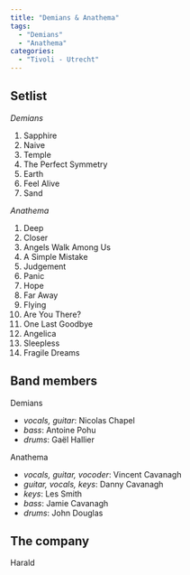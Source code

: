```yaml
---
title: "Demians & Anathema"
tags:
  - "Demians"
  - "Anathema"
categories:
  - "Tivoli - Utrecht"
---
```

Setlist
-------
_Demians_

1. Sapphire
1. Naive
1. Temple
1. The Perfect Symmetry
1. Earth
1. Feel Alive
1. Sand

_Anathema_

1. Deep
1. Closer
1. Angels Walk Among Us
1. A Simple Mistake
1. Judgement
1. Panic
1. Hope
1. Far Away
1. Flying
1. Are You There?
1. One Last Goodbye
1. Angelica
1. Sleepless
1. Fragile Dreams

Band members
------------
Demians

* _vocals, guitar_: Nicolas Chapel
* _bass_: Antoine Pohu
* _drums_: Gaël Hallier

Anathema

* _vocals, guitar, vocoder_: Vincent Cavanagh
* _guitar, vocals, keys_: Danny Cavanagh
* _keys_: Les Smith
* _bass_: Jamie Cavanagh
* _drums_: John Douglas

The company
-----------
Harald
